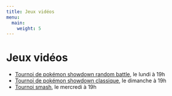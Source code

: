 ```yaml
---
title: Jeux vidéos
menu:
  main:
    weight: 5
---
```


# Jeux vidéos

  - [Tournoi de pokémon showdown random battle](showdown-random-battle), le lundi à 19h
  - [Tournoi de pokémon showdown classique](showdown-classique), le
    dimanche à 19h
  - [Tournoi smash](smash), le mercredi à 19h
